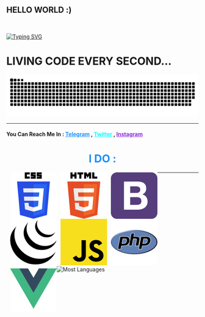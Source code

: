 <h2 >HELLO WORLD :)</h2>
<br>

<a href="https://git.io/typing-svg"><img src="https://readme-typing-svg.demolab.com?font=Architects+Daughter&size=60&pause=1500&center=true&vCenter=true&width=830&height=167&lines=hI+therE+%F0%9F%96%90+iM+nisaY+%3A%5D;A+fulL+stacK+weB+developeR." alt="Typing SVG" /></a>



<h1> LIVING CODE EVERY SECOND...</h1>

<img src="WORM.svg">

<hr>  
<h4> You Can Reach Me In :
    <a href="https://telegram.me/iYasin" style="color: dodgerblue">Telegram</a> ,
    <a href="https://twitter.com/yasindehfuli" style="color: cyan">Twitter</a> ,
<a href="https://instagram.com/i.ycn" style="color: blueviolet">Instagram</a></h4>


<h1 style="text-align: center ; color: dodgerblue">I DO : </h1>
<div >
<img style="float: left ; margin-left: 10px" src="svg/css3.svg" alt="">
<img style="float: left ; margin-left: 10px" src="svg/html5.svg" alt="">

<img style="float: left ; margin-left: 10px" src="svg/Bootstrap.svg" alt="">
<img style="float: left ; margin-left: 10px"  src="svg/Jquery.svg" alt="">
<img style="float: left ; margin-left: 10px" src="svg/JavaScript.svg" alt="">
<img style="float: left ; margin-left: 10px" src="svg/PHP.svg" alt="">
<img style="float: left ; margin-left: 10px" src="svg/VueJs.svg" alt="">
</div>

<hr>
<img align="center" src="https://github-readme-stats.vercel.app/api/top-langs?username=YasinDehfuli&show_icons=true&locale=en&layout=compact" alt="Most Languages" />
